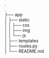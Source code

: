 .<br/>
.<br/>
├── app<br/>
│   ├── static<br/>
│   │   ├── css<br/>
│   │   ├── img<br/>
│   │   └── js<br/>
│   ├── templates<br/>
│   ├── routes.py<br/>
│   └── README.md
